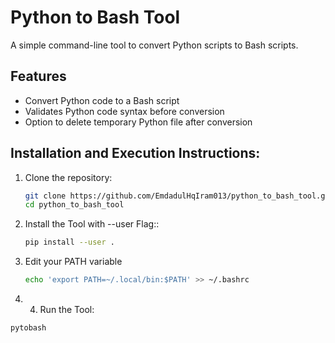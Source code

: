 # Python to Bash Tool

A simple command-line tool to convert Python scripts to Bash scripts.

## Features

- Convert Python code to a Bash script
- Validates Python code syntax before conversion
- Option to delete temporary Python file after conversion

## Installation and Execution Instructions:

1. Clone the repository:

   ```bash
   git clone https://github.com/EmdadulHqIram013/python_to_bash_tool.git
   cd python_to_bash_tool

2. Install the Tool with --user Flag::
   ```bash
   pip install --user .
3. Edit your PATH variable
   ```bash
   echo 'export PATH=~/.local/bin:$PATH' >> ~/.bashrc
5.    4. Run the Tool:
   ```bash
   pytobash
